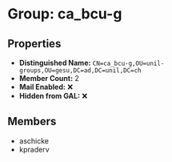 # Group: ca_bcu-g

## Properties

- **Distinguished Name:** `CN=ca_bcu-g,OU=unil-groups,OU=gesu,DC=ad,DC=unil,DC=ch`
- **Member Count:** 2
- **Mail Enabled:** ❌
- **Hidden from GAL:** ❌

## Members

- aschicke
- kpraderv
